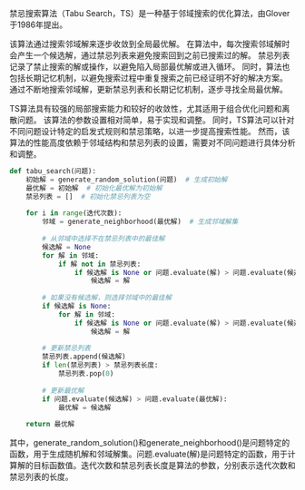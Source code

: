 禁忌搜索算法（Tabu Search，TS）是一种基于邻域搜索的优化算法，由Glover于1986年提出。

该算法通过搜索邻域解来逐步收敛到全局最优解。
在算法中，每次搜索邻域解时会产生一个候选解，通过禁忌列表来避免搜索回到之前已搜索过的解。
禁忌列表记录了禁止搜索的解或操作，以避免陷入局部最优解或进入循环。
同时，算法也包括长期记忆机制，以避免搜索过程中重复搜索之前已经证明不好的解决方案。
通过不断地搜索邻域解，更新禁忌列表和长期记忆机制，逐步寻找全局最优解。

TS算法具有较强的局部搜索能力和较好的收敛性，尤其适用于组合优化问题和离散问题。
该算法的参数设置相对简单，易于实现和调整。
同时，TS算法可以针对不同问题设计特定的启发式规则和禁忌策略，以进一步提高搜索性能。
然而，该算法的性能高度依赖于邻域结构和禁忌列表的设置，需要对不同问题进行具体分析和调整。

```python
def tabu_search(问题):
    初始解 = generate_random_solution(问题)  # 生成初始解
    最优解 = 初始解  # 初始化最优解为初始解
    禁忌列表 = []  # 初始化禁忌列表为空
    
    for i in range(迭代次数):
        邻域 = generate_neighborhood(最优解)  # 生成邻域解集
        
        # 从邻域中选择不在禁忌列表中的最佳解
        候选解 = None
        for 解 in 邻域:
            if 解 not in 禁忌列表:
                if 候选解 is None or 问题.evaluate(解) > 问题.evaluate(候选解):
                    候选解 = 解
        
        # 如果没有候选解，则选择邻域中的最佳解
        if 候选解 is None:
            for 解 in 邻域:
                if 候选解 is None or 问题.evaluate(解) > 问题.evaluate(候选解):
                    候选解 = 解
        
        # 更新禁忌列表
        禁忌列表.append(候选解)
        if len(禁忌列表) > 禁忌列表长度:
            禁忌列表.pop(0)
        
        # 更新最优解
        if 问题.evaluate(候选解) > 问题.evaluate(最优解):
            最优解 = 候选解
    
    return 最优解
```
其中，generate_random_solution()和generate_neighborhood()是问题特定的函数，用于生成随机解和邻域解集。问题.evaluate(解)是问题特定的函数，用于计算解的目标函数值。迭代次数和禁忌列表长度是算法的参数，分别表示迭代次数和禁忌列表的长度。

